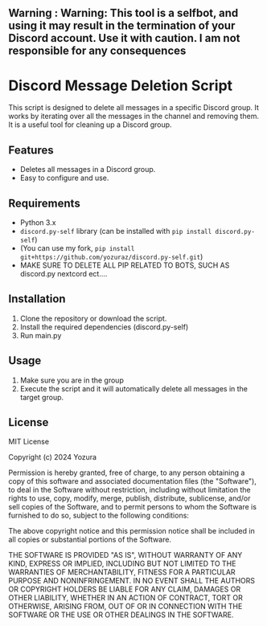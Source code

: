 ## Warning : **Warning: This tool is a selfbot, and using it may result in the termination of your Discord account. Use it with caution. I am not responsible for any consequences**
# Discord Message Deletion Script

This script is designed to delete all messages in a specific Discord group. It works by iterating over all the messages in the channel and removing them. It is a useful tool for cleaning up a Discord group.

## Features
- Deletes all messages in a Discord group.
- Easy to configure and use.

## Requirements
- Python 3.x
- `discord.py-self` library (can be installed with `pip install discord.py-self`)
- (You can use my fork, `pip install git+https://github.com/yozuraz/discord.py-self.git`)
- MAKE SURE TO DELETE ALL PIP RELATED TO BOTS, SUCH AS discord.py nextcord ect....
## Installation

1. Clone the repository or download the script.
2. Install the required dependencies (discord.py-self)
3. Run main.py

## Usage

1. Make sure you are in the group
2. Execute the script and it will automatically delete all messages in the target group.

## License

MIT License

Copyright (c) 2024 Yozura

Permission is hereby granted, free of charge, to any person obtaining a copy
of this software and associated documentation files (the "Software"), to deal
in the Software without restriction, including without limitation the rights
to use, copy, modify, merge, publish, distribute, sublicense, and/or sell
copies of the Software, and to permit persons to whom the Software is
furnished to do so, subject to the following conditions:

The above copyright notice and this permission notice shall be included in all
copies or substantial portions of the Software.

THE SOFTWARE IS PROVIDED "AS IS", WITHOUT WARRANTY OF ANY KIND, EXPRESS OR
IMPLIED, INCLUDING BUT NOT LIMITED TO THE WARRANTIES OF MERCHANTABILITY,
FITNESS FOR A PARTICULAR PURPOSE AND NONINFRINGEMENT. IN NO EVENT SHALL THE
AUTHORS OR COPYRIGHT HOLDERS BE LIABLE FOR ANY CLAIM, DAMAGES OR OTHER
LIABILITY, WHETHER IN AN ACTION OF CONTRACT, TORT OR OTHERWISE, ARISING FROM,
OUT OF OR IN CONNECTION WITH THE SOFTWARE OR THE USE OR OTHER DEALINGS IN THE
SOFTWARE.
